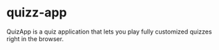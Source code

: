 # quizz-app
QuizApp is a quiz application that lets you play fully customized quizzes right in the browser.

